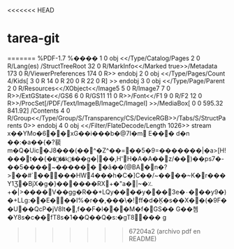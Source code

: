 <<<<<<< HEAD
# tarea-git
=======
%PDF-1.7
%����
1 0 obj
<</Type/Catalog/Pages 2 0 R/Lang(es) /StructTreeRoot 32 0 R/MarkInfo<</Marked true>>/Metadata 173 0 R/ViewerPreferences 174 0 R>>
endobj
2 0 obj
<</Type/Pages/Count 4/Kids[ 3 0 R 14 0 R 20 0 R 22 0 R] >>
endobj
3 0 obj
<</Type/Page/Parent 2 0 R/Resources<</XObject<</Image5 5 0 R/Image7 7 0 R>>/ExtGState<</GS6 6 0 R/GS11 11 0 R>>/Font<</F1 9 0 R/F2 12 0 R>>/ProcSet[/PDF/Text/ImageB/ImageC/ImageI] >>/MediaBox[ 0 0 595.32 841.92] /Contents 4 0 R/Group<</Type/Group/S/Transparency/CS/DeviceRGB>>/Tabs/S/StructParents 0>>
endobj
4 0 obj
<</Filter/FlateDecode/Length 1026>>
stream
x��YMo�6��xG��i���b�@7I�m E��� d�n
��:�a��{�?裴m�Q�Uiс�J8���(��^�Z^��=��5�9=�������|�a>[H!���t��{�`���k�`��g�|��,H'H�A�A��z/��)��ps7�-��5����~������	�ă��(@BA�n�?>��#`�����HW4���h�C�]C��/~����~K�r���Y1Ʒ�BjX�g�}������RX+�"a�|~�؉+�|>����V��gg�R��*LQy����҅y���3e�٠���y9�)�+LLg:��E���I%�r��,���\�!ff�d�K̦�s��X��(�9F��U��QcP�jV8lt�,f��F�l���M�f�GS��
G��쳼�Y8s�c��fT8s�1��Q��Q�s:�gT8���
g
>>>>>>> 67204a2 (archivo pdf en README)
